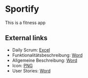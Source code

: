 # Sportify
This is a fitness app

## External links 
* Daily Scrum: [Excel](https://htlvillachat-my.sharepoint.com/:x:/g/personal/muehlbap_edu_htl-villach_at/EYBPGfyhlgpDkawx6I-jknUB1V5iuuSlw0b_lZaodwujjQ?e=swYrRp)
* Funktionalitätsbeschreibung: [Word](https://htlvillachat-my.sharepoint.com/:w:/g/personal/ofnerm_edu_htl-villach_at/EWfi-XDS_ZtEhg03AOYT5DABlvMD-OYsuYi31_ynxa_jxw?e=WinyoZ)
* Allgemeine Beschreibung: [Word](https://htlvillachat-my.sharepoint.com/:w:/g/personal/ofnerm_edu_htl-villach_at/Ec2mdycBxjhKqZbgV3hj9asBJ3rMGQNw-Vqh3xjU7Uet_A?e=012tE3)
* Icon: [PNG](https://drive.google.com/file/d/1U4bt2wKzjk38yMzVAUXZpofS_Twp17uY/view)
* User Stories: [Word](https://htlvillachat-my.sharepoint.com/:w:/r/personal/ofnerm_edu_htl-villach_at/Documents/User%20Stories.docx?d=we002de476c9a4795861ee34c0836c8a7&csf=1&e=G4VtZR)
